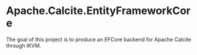 # Apache.Calcite.EntityFrameworkCore

The goal of this project is to produce an EFCore backend for Apache Calcite through IKVM.

